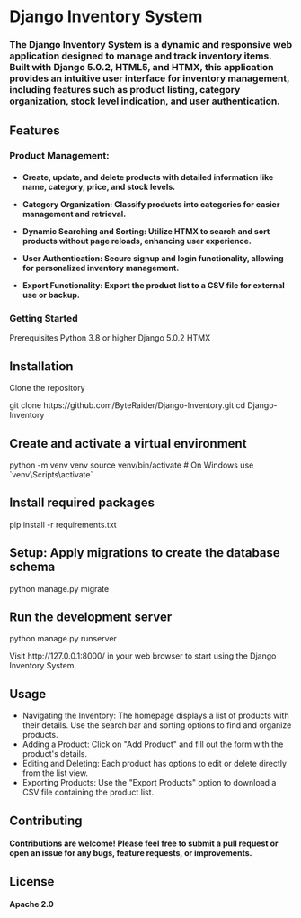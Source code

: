 <h1>Django Inventory System</h1>
<h3>The Django Inventory System is a dynamic and responsive web application designed to manage and track inventory items. Built with Django 5.0.2, HTML5, and HTMX, this application provides an intuitive user interface for inventory management, including features such as product listing, category organization, stock level indication, and user authentication.</h3>

<h2>Features</h2>
<h3>Product Management:</h3> 
<h4>
  <ul>
    <li><p>Create, update, and delete products with detailed information like name, category, price, and stock levels.</p></li>
    <li><p>Category Organization: Classify products into categories for easier management and retrieval.</p></li>
    <li>
<p>Dynamic Searching and Sorting: Utilize HTMX to search and sort products without page reloads, enhancing user experience.</p></li>
    <li>
<p>User Authentication: Secure signup and login functionality, allowing for personalized inventory management.</p></li>
    <li>
<p>Export Functionality: Export the product list to a CSV file for external use or backup.</p></li>
  </ul>
</h4>
<h3>Getting Started</h3>
Prerequisites
Python 3.8 or higher
Django 5.0.2
HTMX
<h2>Installation</h2>
Clone the repository
<p>git clone https://github.com/ByteRaider/Django-Inventory.git
cd Django-Inventory</p>

<h2>Create and activate a virtual environment</h2>
<p>python -m venv venv
source venv/bin/activate  # On Windows use `venv\Scripts\activate`</p>

<h2>Install required packages</h2>
<p>pip install -r requirements.txt</p>

<h2>Setup:
Apply migrations to create the database schema</h2>
<p>python manage.py migrate</p>

<h2>Run the development server</h2>
<p>python manage.py runserver</p>
<p>Visit http://127.0.0.1:8000/ in your web browser to start using the Django Inventory System.</p>

<h2>Usage</h2>
<ul>
  <li>Navigating the Inventory: The homepage displays a list of products with their details. Use the search bar and sorting options to find and organize products.
</li>
  <li>Adding a Product: Click on "Add Product" and fill out the form with the product's details.</li>
  <li>Editing and Deleting: Each product has options to edit or delete directly from the list view.</li>
  <li>Exporting Products: Use the "Export Products" option to download a CSV file containing the product list.</li>
</ul>

<h2>Contributing
</h2>
<h4>Contributions are welcome! Please feel free to submit a pull request or open an issue for any bugs, feature requests, or improvements.</h4>

<h2>License</h2>
<h4>Apache 2.0</h4>
